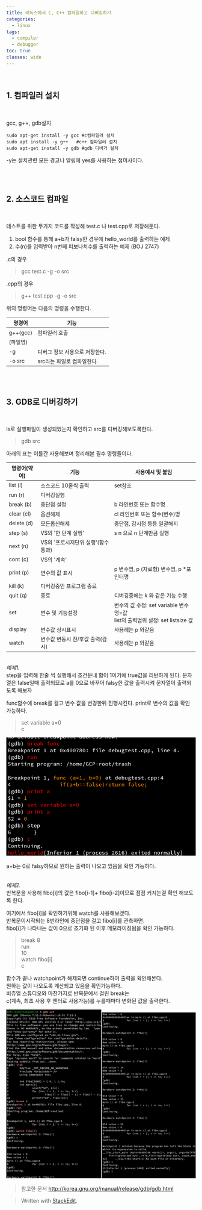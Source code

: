 ```yaml
---
title: 리눅스에서 C, C++ 컴파일하고 디버깅하기
categories:
  - linux
tags:
  - compiler
  - debugger
toc: true
classes: wide
---
```


<br>

## 1. 컴파일러 설치
<br>

gcc, g++, gdb설치
~~~
sudo apt-get install -y gcc #c컴파일러 설치
sudo apt install -y g++   #c++ 컴파일러 설치
sudo apt-get install -y gdb #gdb 디버거 설치
~~~
-y는 설치관련 모든 경고나 알림에 yes를 사용하는 접미사이다.

<br> 

## 2. 소스코드 컴파일 
<br>

테스트를 위한 두가지 코드를 작성해 test.c 나 test.cpp로 저장해둔다.<br>
1. bool 함수를 통해 a+b가 falsy한 경우에 hello_world를 출력하는 예제 
2. 수(n)를 입력받아 n번째 피보나치수를 출력하는 예제 (BOJ 2747)


.c의 경우

>gcc test.c -g -o src

.cpp의 경우

>g++ test.cpp -g -o src 

위의 명령어는 다음의 명령을 수행한다.<br>

| 명령어 | 기능 |
|--|--|
|g++(gcc)| 컴파일러 호출|
|(파일명)|  |
|-g| 디버그 정보 사용으로 저장한다.|
|-o src| src라는 파일로 컴파일한다. |

<br>
<br>

## 3. GDB로 디버깅하기
<br>

ls로 실행파일이 생성되었는지 확인하고 src를 디버깅해보도록한다.

>gdb src

아래의 표는 이틀간 사용해보며 정리해본 필수 명령들이다.

| 명령어(약어) | 기능 | 사용예시 및 붙임 |
|--|--|-- |
|list (l)| 소스코드 10줄씩 출력 | set참조 |
|run (r)| 디버깅실행 | |
|break (b)| 중단점 설정 | b 라인번호 또는 함수명 |
|clear (cl)| 옵션해제 | cl 라인번호 또는 함수(변수)명 |
|delete (d)| 모든옵션해제 | 중단점, 감시점 등등 일괄해지 |
|step (s) | VS의 '한 단계 실행' | s n 으로 n 단계만큼 실행  |
|next (n)|VS의 '프로시저단위 실행'(함수통과) | |
|cont (c)| VS의 '계속' | |
|print (p)| 변수의 값 표시 | p 변수명, p (자료형) 변수명, p *포인터명 |
|kill (k)| 디버깅중인 프로그램 종료 | |
|quit (q)| 종료 | 디버깅중에는 k 와 같은 기능 수행 |
|set| 변수 및 기능설정 | 변수의 값 수정: set variable 변수명=값<br>list의 출력범위 설정: set listsize 값 |
|display| 변수값 상시표시 | 사용례는 p 와같음  |
|watch| 변수값 변동시 전/후값 출력(감시) | 사용례는 p 와같음 |


<br>*예제1.*<br>
step을 입력해 한줄 씩 실행해서 조건문내 합이 1이기에 true값을 리턴하게 된다. 문자열은 false일때 출력되므로 a를 0으로 바꾸어 falsy한 값을 출력시켜 문자열이 출력되도록 해보자 

func함수에 break를 걸고 변수 값을 변경한뒤 진행시킨다. print로 변수의 값을 확인 가능하다. <br>

>set variable a=0<br>
>c

![img1](/assets/img/2_img1.png)

a+b는 0로 falsy하므로 원하는 출력이 나오고 있음을 확인 가능하다.


<br>*예제2.*<br>
반복문을 사용해 fibo&#91;i&#93;의 값은 fibo&#91;i-1&#93;+ fibo&#91;i-2&#93;이므로 점점 커지는걸 확인 해보도록 한다. 

여기에서 fibo&#91;i&#93;을 확인하기위해 watch를 사용해보겠다.<br> 
반복문이시작되는 8번라인에 중단점을 걸고 fibo&#91;i&#93;를 관측하면.<br>
fibo&#91;i&#93;가 나타내는 값이 0으로 초기화 된 이후 메모라이징됨을 확인 가능하다.
>break 8<br>
>run<br>
>10<br>
>watch fibo&#91;i&#93;<br>
>c<br>

함수가 끝나 watchpoint가 해제되면 continue하여 출력을 확인해본다.<br>
원하는 값이 나오도록 계산되고 있음을 확인가능하다.<br>
비쥬얼 스튜디오와 마찬가지로 반복문에서 걸린 break는<br>
c(계속, 최초 사용 후 엔터로 사용가능)를 누를때마다 변화된 값을 출력한다.

![img2](/assets/img/2_img2.png)

>참고한 문서 
http://korea.gnu.org/manual/release/gdb/gdb.html

> Written with [StackEdit](https://stackedit.io/).